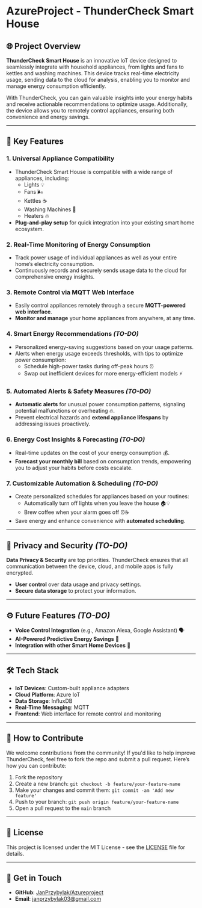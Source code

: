 # AzureProject - ThunderCheck Smart House

## 🌐 Project Overview

**ThunderCheck Smart House** is an innovative IoT device designed to seamlessly integrate with household appliances, from lights and fans to kettles and washing machines. This device tracks real-time electricity usage, sending data to the cloud for analysis, enabling you to monitor and manage energy consumption efficiently. 

With ThunderCheck, you can gain valuable insights into your energy habits and receive actionable recommendations to optimize usage. Additionally, the device allows you to remotely control appliances, ensuring both convenience and energy savings.

---

## 🚀 Key Features

### 1. **Universal Appliance Compatibility**
   - ThunderCheck Smart House is compatible with a wide range of appliances, including:
     - Lights 💡
     - Fans 🌬️
     - Kettles ☕
     - Washing Machines 🧺
     - Heaters 🔥
   - **Plug-and-play setup** for quick integration into your existing smart home ecosystem.

### 2. **Real-Time Monitoring of Energy Consumption**
   - Track power usage of individual appliances as well as your entire home’s electricity consumption.
   - Continuously records and securely sends usage data to the cloud for comprehensive energy insights.

### 3. **Remote Control via MQTT Web Interface**
   - Easily control appliances remotely through a secure **MQTT-powered web interface**.
   - **Monitor and manage** your home appliances from anywhere, at any time.

### 4. **Smart Energy Recommendations** *(TO-DO)*
   - Personalized energy-saving suggestions based on your usage patterns.
   - Alerts when energy usage exceeds thresholds, with tips to optimize power consumption:
     - Schedule high-power tasks during off-peak hours ⏰
     - Swap out inefficient devices for more energy-efficient models ⚡

### 5. **Automated Alerts & Safety Measures** *(TO-DO)*
   - **Automatic alerts** for unusual power consumption patterns, signaling potential malfunctions or overheating 🔥.
   - Prevent electrical hazards and **extend appliance lifespans** by addressing issues proactively.

### 6. **Energy Cost Insights & Forecasting** *(TO-DO)*
   - Real-time updates on the cost of your energy consumption 💰.
   - **Forecast your monthly bill** based on consumption trends, empowering you to adjust your habits before costs escalate.

### 7. **Customizable Automation & Scheduling** *(TO-DO)*
   - Create personalized schedules for appliances based on your routines:
     - Automatically turn off lights when you leave the house 🏠💡
     - Brew coffee when your alarm goes off ⏰☕
   - Save energy and enhance convenience with **automated scheduling**.

---

## 🔐 Privacy and Security *(TO-DO)*

**Data Privacy & Security** are top priorities. ThunderCheck ensures that all communication between the device, cloud, and mobile apps is fully encrypted. 

- **User control** over data usage and privacy settings.
- **Secure data storage** to protect your information.

---

## ⚙️ Future Features *(TO-DO)*

- **Voice Control Integration** (e.g., Amazon Alexa, Google Assistant) 🗣️
- **AI-Powered Predictive Energy Savings** 🤖
- **Integration with other Smart Home Devices** 🏡
  
---

## 🛠️ Tech Stack

- **IoT Devices**: Custom-built appliance adapters
- **Cloud Platform**: Azure IoT
- **Data Storage**: InfluxDB
- **Real-Time Messaging**: MQTT
- **Frontend**: Web interface for remote control and monitoring

---

## 📢 How to Contribute

We welcome contributions from the community! If you'd like to help improve ThunderCheck, feel free to fork the repo and submit a pull request. Here’s how you can contribute:

1. Fork the repository
2. Create a new branch: `git checkout -b feature/your-feature-name`
3. Make your changes and commit them: `git commit -am 'Add new feature'`
4. Push to your branch: `git push origin feature/your-feature-name`
5. Open a pull request to the `main` branch

---

## 📄 License

This project is licensed under the MIT License - see the [LICENSE](LICENSE) file for details.

---

## 💬 Get in Touch

- **GitHub**: [JanPrzybylak/Azureproject](https://github.com/JanPrzybylak/Azureproject)
- **Email**: janprzybylak03@gmail.com
